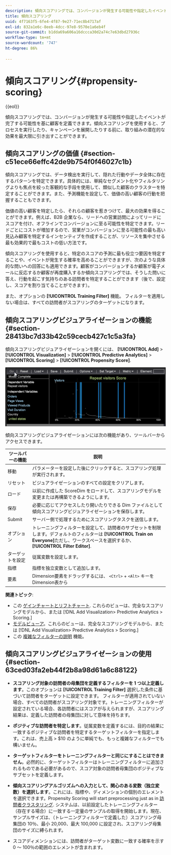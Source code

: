```yaml
---
description: 傾向スコアリングでは、コンバージョンが発生する可能性や指定したイベントが完了する可能性を基に顧客を定義できます。傾向スコアリングを使用すると、プロセスを実行したり、キャンペーンを展開したりする前に、取り組みの潜在的な効果を最大限に引き出すことができます。
title: 傾向スコアリング
uuid: 4f7163f5-6fe4-4f87-9e27-71ec8b4717af
exl-id: 832a1e6c-8eeb-4dcc-97e8-9570e1a6eb4f
source-git-commit: b1dda69a606a16dccca30d2a74c7e63dbd27936c
workflow-type: tm+mt
source-wordcount: '747'
ht-degree: 86%

---
```


# 傾向スコアリング{#propensity-scoring}

{{eol}}

傾向スコアリングでは、コンバージョンが発生する可能性や指定したイベントが完了する可能性を基に顧客を定義できます。傾向スコアリングを使用すると、プロセスを実行したり、キャンペーンを展開したりする前に、取り組みの潜在的な効果を最大限に引き出すことができます。

## 傾向スコアリングの価値 {#section-c51ece66effc42de9b754f0f46027c1b}

傾向スコアリングでは、データ検出を実行して、隠れた行動やデータ全体に存在するパターンを特定できます。具体的には、単純なセグメント化やフィルタリングよりも焦点を絞った客観的な手段を使用して、類似した顧客のクラスターを特定することができます。また、予測機能を設定して、価値の高い顧客の行動を把握することもできます。

価値の高い顧客を特定したら、それらの顧客を惹きつけて、最大の効果を得ることができます。例えば、B2B 企業なら、リードへの営業訪問によってリードにスコアを付け、オフラインでコンバージョンに至る可能性を特定できます。リードごとにコストが増加するので、営業がコンバージョンに至る可能性の最も高い見込み顧客を特定するインセンティブを作成することが、リソースを集中させる最も効果的で最もコストの低い方法です。

傾向スコアリングを使用すると、特定のスコアの予測に最も役立つ要因を特定することや、イベントが発生する確率を高めることができますが、次のような具体的な問いへの回答にも適用できます。顧客がコンバージョンするか顧客が電子メールに反応するか顧客が再度購入するか傾向スコアリングでは、そうした問いに答え、行動を起こす気持ちのある訪問者を特定することができます（後で、設定し、スコアを割り当てることができます）。

また、オプションの **[!UICONTROL Training Filter]** 機能。 フィルターを適用しない場合は、すべての訪問者がスコアリングのターゲットになります。

## 傾向スコアリングビジュアライゼーションの機能 {#section-28413bc7d33b42c59cecb427c1c5a3fa}

傾向スコアリングビジュアライゼーションを開くには、 **[!UICONTROL Add]** > **[!UICONTROL Visualization]** > **[!UICONTROL Predictive Analytics]** > **[!UICONTROL Scoring]** > **[!UICONTROL Propensity Score]**.

![](assets/propensity_visualization_GO.png)

傾向スコアリングビジュアライゼーションには次の機能があり、ツールバーからアクセスできます。

| ツールバーの機能 | 説明 |
|---|---|
| 移動 | パラメーターを設定した後にクリックすると、スコアリング処理が実行されます。 |
| リセット | ビジュアライゼーションのすべての設定をクリアします。 |
| ロード | 以前に作成した ScoreDim をロードして、スコアリングモデルを変更または再構築できるようにします。 |
| 保存 | 必要に応じてアクセスしたり開いたりできる Dim ファイルとして傾向スコアリングビジュアライゼーションを保存します。 |
| Submit | サーバー側で処理するためにスコアリングタスクを送信します。 |
| オプション | トレーニングフィルターを設定して、訪問者のサブセットを制限します。デフォルトのフィルターは **[!UICONTROL Train on Everyone]**&#x200B;ただし、ワークスペースを選択するか、 **[!UICONTROL Filter Editor]**. |
| ターゲットを設定 | 従属変数を設定します。 |
| 指標 | 指標を独立変数として追加します。 |
| 要素 | Dimension要素をドラッグするには、 `<Ctrl>` + `<Alt>` キーをDimension表から |

**関連トピック**:

* この [ゲインチャートとリフトチャート](../../../../home/c-get-started/c-analysis-vis/c-visitor-propensity/c-propensity-gain-lift-chart.md#concept-0d049f6baf534f7fb97f271843ba6c4a). これらのビューは、完全なスコアリングモデルから、または [!DNL Add Visualization> Predictive Analytics > Scoring.]
* [モデルビューア](../../../../home/c-get-started/c-analysis-vis/c-visitor-propensity/c-propensity-model-viewer.md#concept-d4fdf4b335c04b0ea07e70ab9a7ce9dd)。これらのビューは、完全なスコアリングモデルから、または [!DNL Add Visualization> Predictive Analytics > Scoring.]
* この [複雑なフィルターの説明](../../../../home/c-get-started/c-analysis-vis/c-visitor-propensity/c-propensity-complex-filter.md#concept-f9c55e54837f4b5995a00bc950ce5dff) 機能。

## 傾向スコアリングビジュアライゼーションの使用 {#section-63ced03fa2eb44f2b8a98d61a6c88122}

* **スコアリング対象の訪問者の母集団を定義するフィルターを 1 つ以上定義します**。このオプションは **[!UICONTROL Training Filter]** 選択した条件に基づいて訪問者をターゲットに設定できます。 フィルターが適用されていない場合、すべての訪問者がスコアリング対象です。トレーニングフィルターが設定されている場合、各訪問者にはスコアが与えられますが、スコアリング結果は、定義した訪問者の母集団に対して意味を持ちます。
* **ポジティブな訪問者を特定します**。従属変数を定義するには、目的の結果に一致するポジティブな訪問者を特定するターゲットフィルターを指定します。これは、売上高 > $10 のように単純でも、もっと複雑なフィルターでも構いません。
* **ターゲットフィルターをトレーニングフィルターと同じにすることはできません**。必然的に、ターゲットフィルターはトレーニングフィルターに追加されるものである必要があるので、スコア対象の訪問者母集団のポジティブなサブセットを定義します。
* **傾向スコアリングアルゴリズムへの入力として、関心のある変数（独立変数）を選択します**。これには、指標や、ディメンションの個別のエレメントを選択できます。Propensity Scoring will start preprocessing just as in [訪問者クラスタリング](../../../../home/c-get-started/c-analysis-vis/c-visitor-cluster/c-visitor-cluster.md#concept-1c2406ef7b284a56a02daa38eaa2e73d). システムは、以前設定したトレーニングフィルター（存在する場合）に一致する一定量のサンプルの取得を開始します。現在、サンプルサイズは、（トレーニングフィルターで定義した）スコアリング母集団の 10％、最小 20,000、最大 100,000 に設定され、スコアリング母集団のサイズに縛られます。

* スコアディメンションには、訪問者がターゲット変数に一致する確率を示す 0 ～ 100％の範囲のエレメントが含まれます。
